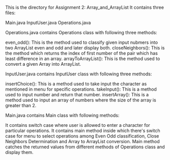 This is the directory for Assignment 2: Array_and_ArrayList It contains three files:

Main.java
InputUser.java
Operations.java

Operations.java contains Operations class with following three methods:

even_odd(): This is the method used to classify given input nubmers into two ArrayList even and odd and later display both.
closeNeighbors(): This is the method which returns the index of first number of the pair which has least difference in an array.
arrayToArrayList(): This is the method used to convert a given Array into ArrayList.

InputUser.java contains InputUser class with following three methods:

insertChoice(): This is a method used to take input the character as mentioned in menu for specific operations.
takeInput(): This is a method used to input number and return that number.
insertArray(): This is a method used to input an array of numbers where the size of the array is greater than 2.

Main.java contains Main class with following methods:

It contains switch case where user is allowed to enter a character for particular operations.
It contains main method inside which there's switch case for menu to select operations among Even Odd classification, Close Neighbors Determination and Array to ArrayList conversion.
Main method catches the returned values from different methods of Operations class and display them.
